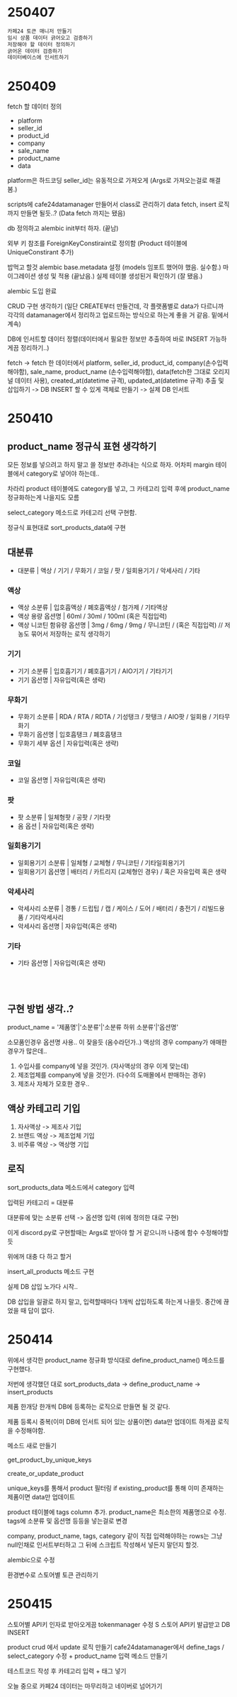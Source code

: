 # 250407

```md
카페24 토큰 매니저 만들기
임시 상품 데이터 긁어오고 검증하기
저장해야 할 데이터 정의하기
긁어온 데이터 검증하기
데이터베이스에 인서트하기
```

# 250409
fetch 할 데이터 정의

- platform
- seller_id
- product_id
- company 
- sale_name
- product_name
- data

platform은 하드코딩
seller_id는 유동적으로 가져오게 (Args로 가져오는걸로 해결봄.)

scripts에 cafe24datamanager 만들어서 class로 관리하기
data fetch, insert 로직까지 만들면 될듯..? (Data fetch 까지는 됐음)

db 정의하고 alembic init부터 하자. (끝남)

외부 키 참조를 ForeignKeyConstiraint로 정의함 (Product 테이블에 UniqueConstirant 추가)

밥먹고 할것
alembic base.metadata 설정 (models 임포트 했어야 했음. 실수함.)
마이그레이션 생성 및 적용 (끝났음.)
실제 테이블 생성된거 확인하기 (잘 됐음.)

alembic 도입 완료

CRUD 구현 생각하기 (일단 CREATE부터 만들건데, 각 플랫폼별로 data가 다르니까 각각의 datamanager에서 정리하고 업로드하는 방식으로 하는게 좋을 거 같음. 밑에서 계속)

DB에 인서트할 데이터 정렬(데이터에서 필요한 정보만 추출하여 바로 INSERT 가능하게끔 정리하기..)

fetch -> fetch 한 데이터에서 platform, seller_id, product_id, company(손수입력해야함), sale_name, product_name (손수입력해야함), data(fetch한 그대로 오리지널 데이터 사용), created_at(datetime 규격), updated_at(datetime 규격) 추출 및 삽입하기 -> DB INSERT 할 수 있게 객체로 만들기 -> 실제 DB 인서트

# 250410

## product_name 정규식 표현 생각하기

모든 정보를 넣으려고 하지 말고 쓸 정보만 추려내는 식으로 하자. 
어차피 margin 테이블에서 category로 넣어야 하는데.. 

차라리 product 테이블에도 category를 넣고, 그 카테고리 입력 후에 product_name 정규화하는게 나을지도 모름

select_category 메소드로 카테고리 선택 구현함. 

정규식 표현대로 sort_products_data에 구현


## 대분류 
- 대분류 | 액상 / 기기 / 무화기 / 코일 / 팟 / 일회용기기 / 악세사리 / 기타

### 액상
- 액상 소분류 | 입호흡액상 / 폐호흡액상 / 첨가제 / 기타액상
- 액상 용량 옵션명 | 60ml / 30ml / 100ml (혹은 직접입력)
- 액상 니코틴 함유량 옵션명 | 3mg / 6mg / 9mg / 무니코틴 / (혹은 직접입력) // 저농도 묶어서 저장하는 로직 생각하기 

### 기기
- 기기 소분류 | 입호흡기기 / 폐호흡기기 / AIO기기 / 기타기기
- 기기 옵션명 | 자유입력(혹은 생략)

### 무화기
- 무화기 소분류 | RDA / RTA / RDTA / 기성탱크 / 팟탱크 / AIO팟 / 일회용 / 기타무화기
- 무화기 옵션명 | 입호흡탱크 / 폐호흡탱크
- 무화기 세부 옵션 | 자유입력(혹은 생략)

### 코일
- 코일 옵션명 | 자유입력(혹은 생략)

### 팟
- 팟 소분류 | 일체형팟 / 공팟 / 기타팟
- 옴 옵션 | 자유입력(혹은 생략)

### 일회용기기
- 일회용기기 소분류 | 일체형 / 교체형 / 무니코틴 / 기타일회용기기
- 일회용기기 옵션명 | 배터리 / 카트리지 (교체형인 경우) / 혹은 자유입력 혹은 생략 

### 악세사리
- 악세사리 소분류 | 경통 / 드립팁 / 캡 / 케이스 / 도어 / 배터리 / 충전기 / 리빌드용품 / 기타악세사리
- 악세사리 옵션명 | 자유입력(혹은 생략)

### 기타
- 기타 옵션명 | 자유입력(혹은 생략)

</br></br>

## 구현 방법 생각..?

product_name = '제품명'|'소분류'|'소분류 하위 소분류'|'옵션명' 


소모품인경우 옵션명 사용.. 이 잦을듯 (옴수라던가..)
액상의 경우 company가 애매한 경우가 많은데.. 

1. 수입사를 company에 넣을 것인가. (자사액상의 경우 이게 맞는데)
2. 제조업체를 company에 넣을 것인가. (다수의 도매몰에서 판매하는 경우)
3. 제조사 자체가 모호한 경우.. 

## 액상 카테고리 기입

1. 자사액상 -> 제조사 기입
2. 브랜드 액상 -> 제조업체 기입
3. 비주류 액상 -> 액상명 기입

## 로직

sort_products_data 메소드에서 category 입력

입력된 카테고리 = 대분류

대분류에 맞는 소분류 선택 -> 옵션명 입력 (위에 정의한 대로 구현)

이게 discord.py로 구현할때는 Args로 받아야 할 거 같으니까 나중에 함수 수정해야할듯


위에꺼 대충 다 하고 할거

insert_all_products 메소드 구현

실제 DB 삽입 노가다 시작.. 

DB 삽입을 일괄로 하지 말고, 입력할때마다 1개씩 삽입하도록 하는게 나을듯. 
중간에 끊었을 때 답이 없다.

# 250414

위에서 생각한 product_name 정규화 방식대로 define_product_name() 메소드를 구현했다. 

저번에 생각했던 대로 sort_products_data -> define_product_name -> insert_products 

제품 한개당 한개씩 DB에 등록하는 로직으로 만들면 될 것 같다.

제품 등록시 중복(이미 DB에 인서트 되어 있는 상품이면) data만 업데이트 하게끔 로직을 수정해야함. 

메소드 새로 만들기

get_product_by_unique_keys

create_or_update_product

unique_keys를 통해서 product 필터링
if existing_product를 통해 이미 존재하는 제품이면 data만 업데이트

product 테이블에 tags column 추가. 
product_name은 최소한의 제품명으로 수정.
tags에 소분류 및 옵션명 등등을 넣는걸로 변경

company, product_name, tags, category 같이 직접 입력해야하는 rows는 그냥 null인채로 인서트부터하고
그 뒤에 스크립트 작성해서 넣든지 말던지 할것. 

alembic으로 수정 

환경변수로 스토어별 토큰 관리하기 

# 250415

스토어별 API키 인자로 받아오게끔 tokenmanager 수정
S 스토어 API키 발급받고 DB INSERT

product crud 에서 update 로직 만들기
cafe24datamanager에서 define_tags / select_category 수정 + product_name 입력 메소드 만들기

테스트코드 작성 후 카테고리 입력 + 태그 넣기

오늘 중으로 카페24 데이터는 마무리하고 네이버로 넘어가기


